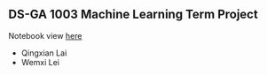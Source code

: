 ## DS-GA 1003 Machine Learning Term Project

Notebook view [here](http://nbviewer.ipython.org/github/QingxianLai/Gamblers-Fallacy/blob/master/scatter_plot.ipynb) 

* Qingxian Lai
* Wemxi Lei
